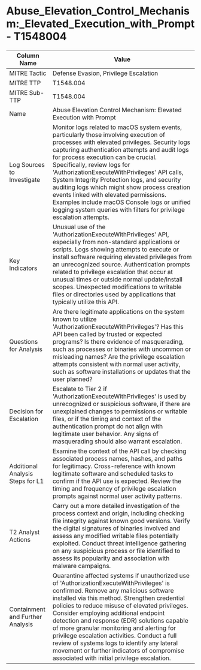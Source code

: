 # Abuse_Elevation_Control_Mechanism:_Elevated_Execution_with_Prompt - T1548004

| Column Name | Value |
|-------------|-------|
| MITRE Tactic | Defense Evasion, Privilege Escalation |
| MITRE TTP | T1548.004 |
| MITRE Sub-TTP | T1548.004 |
| Name | Abuse Elevation Control Mechanism: Elevated Execution with Prompt |
| Log Sources to Investigate | Monitor logs related to macOS system events, particularly those involving execution of processes with elevated privileges. Security logs capturing authentication attempts and audit logs for process execution can be crucial. Specifically, review logs for 'AuthorizationExecuteWithPrivileges' API calls, System Integrity Protection logs, and security auditing logs which might show process creation events linked with elevated permissions. Examples include macOS Console logs or unified logging system queries with filters for privilege escalation attempts. |
| Key Indicators | Unusual use of the 'AuthorizationExecuteWithPrivileges' API, especially from non-standard applications or scripts. Logs showing attempts to execute or install software requiring elevated privileges from an unrecognized source. Authentication prompts related to privilege escalation that occur at unusual times or outside normal update/install scopes. Unexpected modifications to writable files or directories used by applications that typically utilize this API. |
| Questions for Analysis | Are there legitimate applications on the system known to utilize 'AuthorizationExecuteWithPrivileges'? Has this API been called by trusted or expected programs? Is there evidence of masquerading, such as processes or binaries with uncommon or misleading names? Are the privilege escalation attempts consistent with normal user activity, such as software installations or updates that the user planned? |
| Decision for Escalation | Escalate to Tier 2 if 'AuthorizationExecuteWithPrivileges' is used by unrecognized or suspicious software, if there are unexplained changes to permissions or writable files, or if the timing and context of the authentication prompt do not align with legitimate user behavior. Any signs of masquerading should also warrant escalation. |
| Additional Analysis Steps for L1 | Examine the context of the API call by checking associated process names, hashes, and paths for legitimacy. Cross-reference with known legitimate software and scheduled tasks to confirm if the API use is expected. Review the timing and frequency of privilege escalation prompts against normal user activity patterns. |
| T2 Analyst Actions | Carry out a more detailed investigation of the process context and origin, including checking file integrity against known good versions. Verify the digital signatures of binaries involved and assess any modified writable files potentially exploited. Conduct threat intelligence gathering on any suspicious process or file identified to assess its popularity and association with malware campaigns. |
| Containment and Further Analysis | Quarantine affected systems if unauthorized use of 'AuthorizationExecuteWithPrivileges' is confirmed. Remove any malicious software installed via this method. Strengthen credential policies to reduce misuse of elevated privileges. Consider employing additional endpoint detection and response (EDR) solutions capable of more granular monitoring and alerting for privilege escalation activities. Conduct a full review of systems logs to identify any lateral movement or further indicators of compromise associated with initial privilege escalation. |

